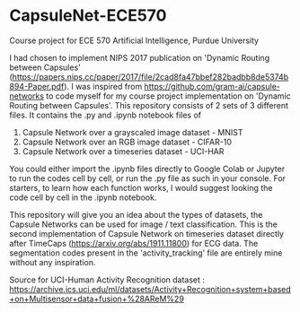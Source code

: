 # CapsuleNet-ECE570
Course project for ECE 570 Artificial Intelligence, Purdue University

I had chosen to implement NIPS 2017 publication on 'Dynamic Routing between Capsules' (https://papers.nips.cc/paper/2017/file/2cad8fa47bbef282badbb8de5374b894-Paper.pdf). I was inspired from https://github.com/gram-ai/capsule-networks to code myself for my course project implementation on 'Dynamic Routing between Capsules'. This repository consists of 2 sets of 3 different files. It contains the .py and .ipynb notebook files of 

1. Capsule Network over a grayscaled image dataset - MNIST
2. Capsule Network over an RGB image dataset - CIFAR-10
3. Capsule Network over a timeseries dataset - UCI-HAR

You could either import the .ipynb files directly to Google Colab or Jupyter to run the codes cell by cell, or run the .py file as such in your console. For starters, to learn how each function works, I would suggest looking the code cell by cell in the .ipynb notebook. 

This repository will give you an idea about the types of datasets, the Capsule Networks can be used for image / text classification. This is the second implementation of Capsule Network on timeseries dataset directly after TimeCaps (https://arxiv.org/abs/1911.11800) for ECG data. The segmentation codes present in the 'activity_tracking' file are entirely mine without any inspiration. 

Source for UCI-Human Activity Recognition dataset : https://archive.ics.uci.edu/ml/datasets/Activity+Recognition+system+based+on+Multisensor+data+fusion+%28AReM%29
